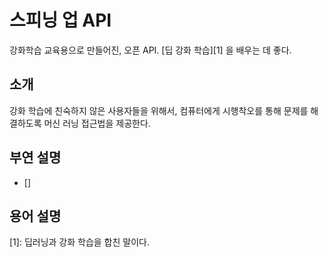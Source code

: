 # 스피닝 업 API
강화학습 교육용으로 만들어진, 오픈 API. 
[딥 강화 학습][1] 을 배우는 데 좋다.

 
## 소개
강화 학습에 친숙하지 않은 사용자들을 위해서, 컴퓨터에게 시행착오를 통해 문제를 해결하도록 머신 러닝 접근법을 제공한다.  

## 부연 설명
 - []
 
 
 
 
 
 
 ## 용어 설명
 [1]: 딥러닝과 강화 학습을 합친 말이다.
 
